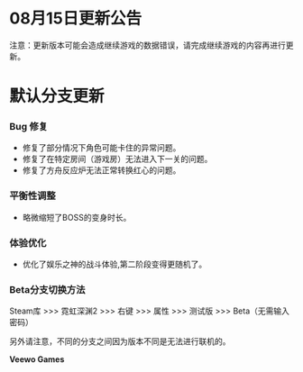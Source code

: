 # 08月15日更新公告

注意：更新版本可能会造成继续游戏的数据错误，请完成继续游戏的内容再进行更新。

# 默认分支更新

### Bug 修复

* 修复了部分情况下角色可能卡住的异常问题。
* 修复了在特定房间（游戏房）无法进入下一关的问题。
* 修复了方舟反应炉无法正常转换红心的问题。
### 平衡性调整

* 略微缩短了BOSS的变身时长。
### 体验优化

* 优化了娱乐之神的战斗体验,第二阶段变得更随机了。
### Beta分支切换方法

Steam库 >>> 霓虹深渊2 >>> 右键 >>> 属性 >>> 测试版 >>> Beta（无需输入密码）

另外请注意，不同的分支之间因为版本不同是无法进行联机的。

**Veewo Games**

